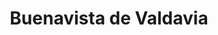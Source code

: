 ---
title: Buenavista de Valdavia
url: /buenavista-de-valdavia/
latitude: 42.638
longitude: -4.614
---